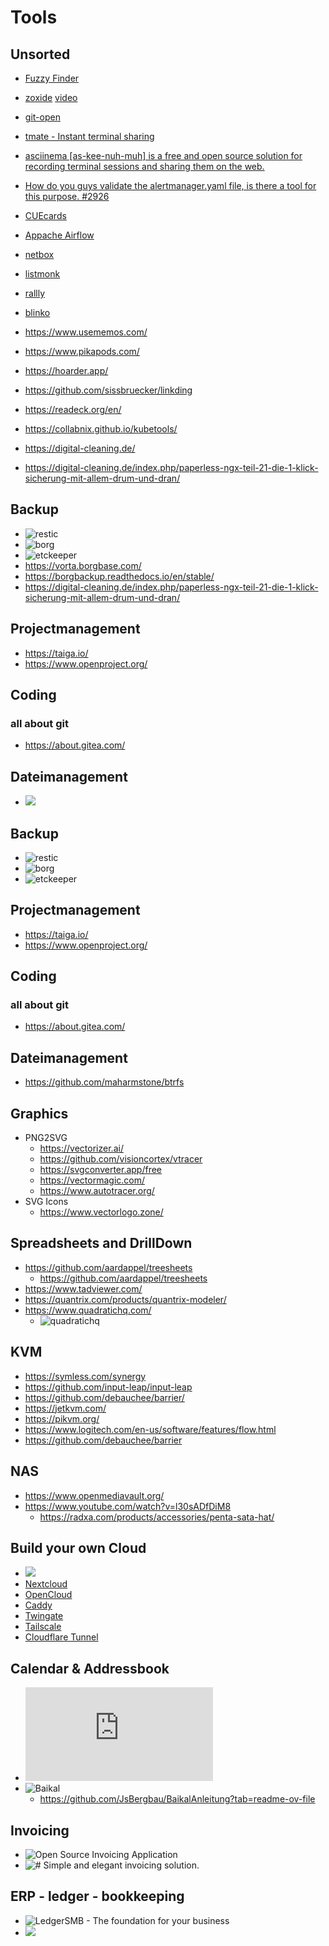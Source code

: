 # Tools

## Unsorted
- [Fuzzy Finder](https://github.com/junegunn/fzf)
- [zoxide](https://github.com/ajeetdsouza/zoxide) [video](https://www.youtube.com/watch?v=aghxkpyRVDY)
- [git-open](https://github.com/paulirish/git-open)
- [tmate - Instant terminal sharing](https://tmate.io/)
- [asciinema [as-kee-nuh-muh] is a free and open source solution for recording terminal sessions and sharing them on the web.](https://asciinema.org/)
- [How do you guys validate the alertmanager.yaml file, is there a tool for this purpose. #2926](https://github.com/prometheus/alertmanager/issues/2926)
- [CUEcards](https://www.mhst.net/cuecards/)
- [Appache Airflow](https://airflow.apache.org/use-cases/business_operations/)
- [netbox](https://github.com/netbox-community/netbox)
- [listmonk](https://listmonk.app/)
- [rallly](https://app.rallly.co/)
- [blinko](https://blinko.mintlify.app/introduction)
- https://www.usememos.com/
- https://www.pikapods.com/
- https://hoarder.app/
- https://github.com/sissbruecker/linkding
- https://readeck.org/en/
- https://collabnix.github.io/kubetools/

- https://digital-cleaning.de/
- https://digital-cleaning.de/index.php/paperless-ngx-teil-21-die-1-klick-sicherung-mit-allem-drum-und-dran/

## Backup
- ![restic](https://restic.net/)
- ![borg](https://www.borgbackup.org/)
- ![etckeeper](https://etckeeper.branchable.com/)
- https://vorta.borgbase.com/
- https://borgbackup.readthedocs.io/en/stable/
- https://digital-cleaning.de/index.php/paperless-ngx-teil-21-die-1-klick-sicherung-mit-allem-drum-und-dran/

## Projectmanagement
- https://taiga.io/
- https://www.openproject.org/

## Coding
### all about git
- https://about.gitea.com/

## Dateimanagement
- ![](https://github.com/maharmstone/btrfs)

## Backup
- ![restic](https://restic.net/)
- ![borg](https://www.borgbackup.org/)
- ![etckeeper](https://etckeeper.branchable.com/)

## Projectmanagement
- https://taiga.io/
- https://www.openproject.org/

## Coding
### all about git
- https://about.gitea.com/

## Dateimanagement
- https://github.com/maharmstone/btrfs

## Graphics
- PNG2SVG
  - https://vectorizer.ai/
  - https://github.com/visioncortex/vtracer
  - https://svgconverter.app/free
  - https://vectormagic.com/
  - https://www.autotracer.org/
- SVG Icons
  - https://www.vectorlogo.zone/

## Spreadsheets and DrillDown
- https://github.com/aardappel/treesheets
  - https://github.com/aardappel/treesheets
- https://www.tadviewer.com/
- https://quantrix.com/products/quantrix-modeler/
- https://www.quadratichq.com/
  - ![quadratichq](https://www.youtube.com/watch?v=QbGeH_n5SCA)

## KVM
- https://symless.com/synergy
- https://github.com/input-leap/input-leap
- https://github.com/debauchee/barrier/
- https://jetkvm.com/
- https://pikvm.org/
- https://www.logitech.com/en-us/software/features/flow.html
- https://github.com/debauchee/barrier

## NAS
- https://www.openmediavault.org/
- https://www.youtube.com/watch?v=l30sADfDiM8
  - https://radxa.com/products/accessories/penta-sata-hat/

## Build your own Cloud
- ![](https://www.youtube.com/watch?v=ewarxugZH3Q)
- [Nextcloud](https://nextcloud.com/)
- [OpenCloud](https://opencloud.eu/en)
- [Caddy](https://caddyserver.com/docs/quick-starts/reverse-proxy)
- [Twingate](https://www.twingate.com/)
- [Tailscale](https://tailscale.com/)
- [Cloudflare Tunnel]()

## Calendar & Addressbook
- ![Radicale](https://radicale.org/v3.html)
- ![Baikal](https://sabre.io/baikal/)
  - https://github.com/JsBergbau/BaikalAnleitung?tab=readme-ov-file

## Invoicing
- ![Open Source Invoicing Application](https://invoiceshelf.com/)
- ![# Simple and elegant invoicing solution.](https://solidinvoice.co/)

## ERP - ledger - bookkeeping
- ![LedgerSMB - The foundation for your business](https://ledgersmb.org/content/download)
- ![](https://github.com/ProcessMaker/pm4core-docker)
